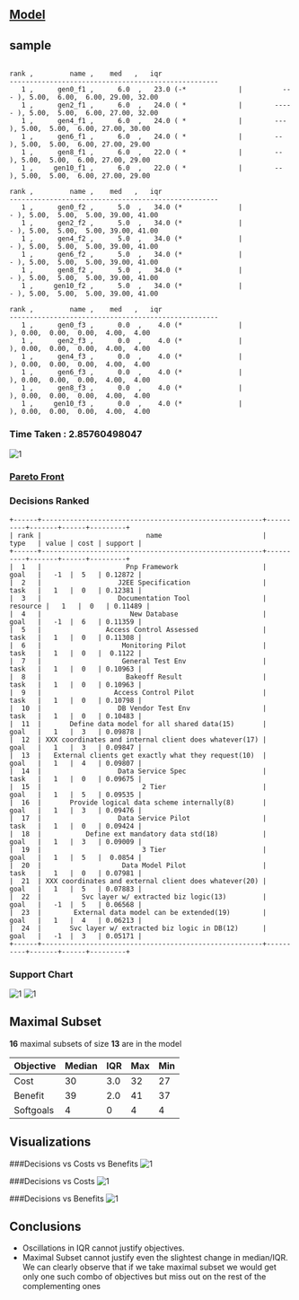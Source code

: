 ## [Model](https://github.com/ai-se/softgoals/blob/master/pdf/AOWS.pdf)

## sample
```

rank ,         name ,    med   ,   iqr 
----------------------------------------------------
   1 ,      gen0_f1 ,      6.0  ,   23.0 (-*             |          --- ), 5.00,  6.00,  6.00, 29.00, 32.00
   1 ,      gen2_f1 ,      6.0  ,   24.0 ( *             |        ----- ), 5.00,  5.00,  6.00, 27.00, 32.00
   1 ,      gen4_f1 ,      6.0  ,   24.0 ( *             |        ---   ), 5.00,  5.00,  6.00, 27.00, 30.00
   1 ,      gen6_f1 ,      6.0  ,   24.0 ( *             |        --    ), 5.00,  5.00,  6.00, 27.00, 29.00
   1 ,      gen8_f1 ,      6.0  ,   22.0 ( *             |        --    ), 5.00,  5.00,  6.00, 27.00, 29.00
   1 ,     gen10_f1 ,      6.0  ,   22.0 ( *             |        --    ), 5.00,  5.00,  6.00, 27.00, 29.00

rank ,         name ,    med   ,   iqr 
----------------------------------------------------
   1 ,      gen0_f2 ,      5.0  ,   34.0 (*              |            - ), 5.00,  5.00,  5.00, 39.00, 41.00
   1 ,      gen2_f2 ,      5.0  ,   34.0 (*              |            - ), 5.00,  5.00,  5.00, 39.00, 41.00
   1 ,      gen4_f2 ,      5.0  ,   34.0 (*              |            - ), 5.00,  5.00,  5.00, 39.00, 41.00
   1 ,      gen6_f2 ,      5.0  ,   34.0 (*              |            - ), 5.00,  5.00,  5.00, 39.00, 41.00
   1 ,      gen8_f2 ,      5.0  ,   34.0 (*              |            - ), 5.00,  5.00,  5.00, 39.00, 41.00
   1 ,     gen10_f2 ,      5.0  ,   34.0 (*              |            - ), 5.00,  5.00,  5.00, 39.00, 41.00

rank ,         name ,    med   ,   iqr 
----------------------------------------------------
   1 ,      gen0_f3 ,      0.0  ,    4.0 (*              |              ), 0.00,  0.00,  0.00,  4.00,  4.00
   1 ,      gen2_f3 ,      0.0  ,    4.0 (*              |              ), 0.00,  0.00,  0.00,  4.00,  4.00
   1 ,      gen4_f3 ,      0.0  ,    4.0 (*              |              ), 0.00,  0.00,  0.00,  4.00,  4.00
   1 ,      gen6_f3 ,      0.0  ,    4.0 (*              |              ), 0.00,  0.00,  0.00,  4.00,  4.00
   1 ,      gen8_f3 ,      0.0  ,    4.0 (*              |              ), 0.00,  0.00,  0.00,  4.00,  4.00
   1 ,     gen10_f3 ,      0.0  ,    4.0 (*              |              ), 0.00,  0.00,  0.00,  4.00,  4.00
```

### Time Taken : 2.85760498047
![1](../../../src/img/ahp_support_chart/sample.png)

### [Pareto Front](https://github.com/ai-se/softgoals/blob/master/src/csv/ahp_support_chart/sample.csv)

### Decisions Ranked
```
+------+-------------------------------------------------------+----------+-------+------+---------+
| rank |                          name                         |   type   | value | cost | support |
+------+-------------------------------------------------------+----------+-------+------+---------+
|  1   |                     Pnp Framework                     |   goal   |   -1  |  5   | 0.12872 |
|  2   |                   J2EE Specification                  |   task   |   1   |  0   | 0.12381 |
|  3   |                   Documentation Tool                  | resource |   1   |  0   | 0.11489 |
|  4   |                      New Database                     |   goal   |   -1  |  6   | 0.11359 |
|  5   |                Access Control Assessed                |   task   |   1   |  0   | 0.11308 |
|  6   |                    Monitoring Pilot                   |   task   |   1   |  0   |  0.1122 |
|  7   |                    General Test Env                   |   task   |   1   |  0   | 0.10963 |
|  8   |                     Bakeoff Result                    |   task   |   1   |  0   | 0.10963 |
|  9   |                  Access Control Pilot                 |   task   |   1   |  0   | 0.10798 |
|  10  |                   DB Vendor Test Env                  |   task   |   1   |  0   | 0.10483 |
|  11  |       Define data model for all shared data(15)       |   goal   |   1   |  3   | 0.09878 |
|  12  | XXX coordinates and internal client does whatever(17) |   goal   |   1   |  3   | 0.09847 |
|  13  |   External clients get exactly what they request(10)  |   goal   |   1   |  4   | 0.09807 |
|  14  |                   Data Service Spec                   |   task   |   1   |  0   | 0.09675 |
|  15  |                         2 Tier                        |   goal   |   1   |  5   | 0.09535 |
|  16  |       Provide logical data scheme internally(8)       |   goal   |   1   |  3   | 0.09476 |
|  17  |                   Data Service Pilot                  |   task   |   1   |  0   | 0.09424 |
|  18  |           Define ext mandatory data std(18)           |   goal   |   1   |  3   | 0.09009 |
|  19  |                         3 Tier                        |   goal   |   1   |  5   |  0.0854 |
|  20  |                    Data Model Pilot                   |   task   |   1   |  0   | 0.07981 |
|  21  | XXX coordinates and external client does whatever(20) |   goal   |   1   |  5   | 0.07883 |
|  22  |          Svc layer w/ extracted biz logic(13)         |   goal   |   -1  |  5   | 0.06568 |
|  23  |        External data model can be extended(19)        |   goal   |   1   |  4   | 0.06213 |
|  24  |       Svc layer w/ extracted biz logic in DB(12)      |   goal   |   -1  |  3   | 0.05171 |
+------+-------------------------------------------------------+----------+-------+------+---------+
```

### Support Chart
![1](../../../src/img/ahp_support_chart/sample_support.png)
![1](../../../src/img/ahp_support_chart/sample_tree.png)

## Maximal Subset
**16** maximal subsets of size **13** are in the model

| Objective | Median | IQR | Max | Min |
|-----------|--------|-----|-----|-----|
| Cost | 30 | 3.0 | 32 | 27 |
| Benefit | 39 | 2.0 | 41 | 37 |
| Softgoals | 4 | 0 | 4 | 4 |

## Visualizations
###Decisions vs Costs vs Benefits
![1](../../../src/img/ahp_support_chart/sample_3d.png)

###Decisions vs Costs
![1](../../../src/img/ahp_support_chart/sample_costs.png)

###Decisions vs Benefits
![1](../../../src/img/ahp_support_chart/sample_benefits.png)


## Conclusions
- Oscillations in IQR cannot justify objectives.
- Maximal Subset cannot justify even the slightest change in median/IQR. We can clearly observe that if we take maximal subset we would get only one such combo of objectives but miss out on the rest of the complementing ones
